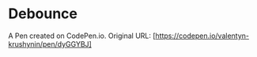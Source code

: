 # Debounce

A Pen created on CodePen.io. Original URL: [https://codepen.io/valentyn-krushynin/pen/dyGGYBJ]